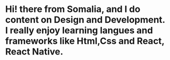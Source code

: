 # Hi! there from Somalia, and I do content on Design and Development. I really enjoy learning langues and frameworks like Html,Css and React, React Native.
